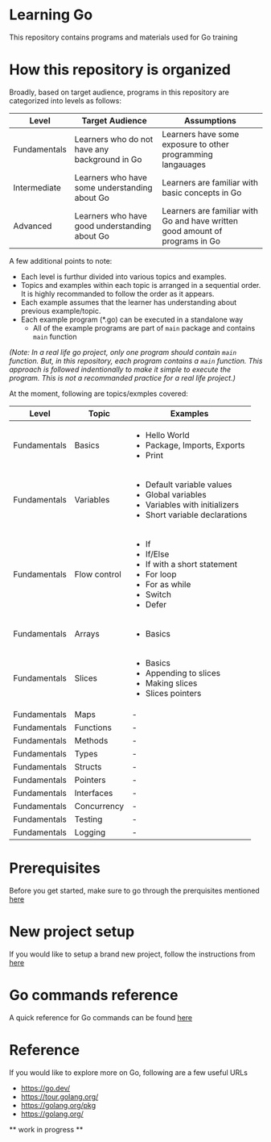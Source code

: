# Learning Go
This repository contains programs and materials used for Go training

# How this repository is organized
Broadly, based on target audience, programs in this repository are categorized into levels as follows:

| Level | Target Audience | Assumptions |
| ----- | --------------- | ---------- |
| Fundamentals | Learners who do not have any background in Go |Learners have some exposure to other programming langauages|
| Intermediate | Learners who have some understanding about Go |Learners are familiar with basic concepts in Go|
| Advanced | Learners who have good understanding about Go |Learners are familiar with Go and have written good amount of programs in Go|

A few additional points to note:

- Each level is furthur divided into various topics and examples. 
- Topics and examples within each topic is arranged in a sequential order. It is highly recommanded to follow the order as it appears. 
- Each example assumes that the learner has understanding about previous example/topic. 
- Each example program (*.go) can be executed in a standalone way
    - All of the example programs are part of `main` package and contains `main` function

*(Note: In a real life go project, only one program should contain `main` function. But, in this repository, each program contains a `main` function. This approach is followed indentionally to make it simple to execute the program. *This is not a recommanded practice for a real life project*.)*

At the moment, following are topics/exmples covered:

| Level | Topic | Examples |
| ----- | ----- | ------- |
| Fundamentals | Basics | <ul><li>Hello World</li><li>Package, Imports, Exports</li><li>Print</li></ul> |
| Fundamentals | Variables | <ul><li>Default variable values</li><li>Global variables</li><li>Variables with initializers</li><li>Short variable declarations</li></ul> |
| Fundamentals | Flow control | <ul><li>If</li><li>If/Else</li><li>If with a short statement</li><li>For loop</li><li>For as while</li><li>Switch</li><li>Defer</li></ul> |
| Fundamentals | Arrays | <ul><li>Basics</li></ul> |
| Fundamentals | Slices | <ul><li>Basics</li><li>Appending to slices</li><li>Making slices</li><li>Slices pointers</li></ul> |
| Fundamentals | Maps | - |
| Fundamentals | Functions | - |
| Fundamentals | Methods | - |
| Fundamentals | Types | - |
| Fundamentals | Structs | - |
| Fundamentals | Pointers | - |
| Fundamentals | Interfaces | - |
| Fundamentals | Concurrency | - |
| Fundamentals | Testing | - |
| Fundamentals | Logging | - |



# Prerequisites
Before you get started, make sure to go through the prerquisites mentioned [here](https://github.com/bijeshos/learning-go/blob/master/prerequisites.md)


# New project setup
If you would like to setup a brand new project, follow the instructions from [here](https://github.com/bijeshos/learning-go/blob/master/new-project-setup.md)

# Go commands reference
A quick reference for Go commands can be found [here](https://github.com/bijeshos/learning-go/blob/master/go-commands-reference.md)

# Reference
If you would like to explore more on Go, following are a few useful URLs
- https://go.dev/
- https://tour.golang.org/
- https://golang.org/pkg
- https://golang.org/

** work in progress **
